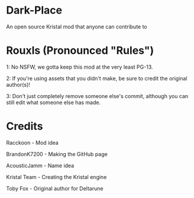# Dark-Place
An open source Kristal mod that anyone can contribute to

# Rouxls (Pronounced "Rules")
1: No NSFW, we gotta keep this mod at the very least PG-13.

2: If you're using assets that you didn't make, be sure to credit the original author(s)!

3: Don't just completely remove someone else's commit, although you can still edit what someone else has made.

# Credits
Racckoon - Mod idea

BrandonK7200 - Making the GitHub page

AcousticJamm - Name idea

Kristal Team - Creating the Kristal engine

Toby Fox - Original author for Deltarune
